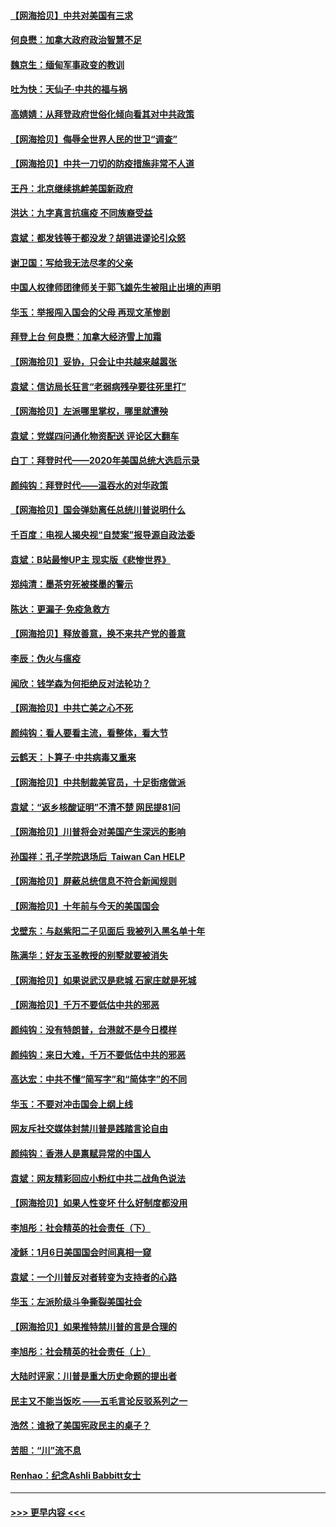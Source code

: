 #### [【网海拾贝】中共对美国有三求](../pages/nsc993/n12735197.md?t=02060101) 
#### [何良懋：加拿大政府政治智慧不足](../pages/nsc993/n12734323.md?t=02060101) 
#### [魏京生：缅甸军事政变的教训](../pages/nsc993/n12732470.md?t=02060101) 
#### [吐为快：天仙子·中共的福与祸](../pages/nsc993/n12732165.md?t=02060101) 
#### [高婧婧：从拜登政府世俗化倾向看其对中共政策](../pages/nsc993/n12730028.md?t=02060101) 
#### [【网海拾贝】侮辱全世界人民的世卫“调查”](../pages/nsc993/n12727884.md?t=02060101) 
#### [【网海拾贝】中共一刀切的防疫措施非常不人道](../pages/nsc993/n12724879.md?t=02060101) 
#### [王丹：北京继续挑衅美国新政府](../pages/nsc993/n12722456.md?t=02060101) 
#### [洪达：九字真言抗瘟疫 不同族裔受益](../pages/nsc993/n12722448.md?t=02060101) 
#### [袁斌：都发钱等于都没发？胡锡进谬论引众怒](../pages/nsc993/n12722393.md?t=02060101) 
#### [谢卫国：写给我无法尽孝的父亲](../pages/nsc993/n12720325.md?t=02060101) 
#### [中国人权律师团律师关于郭飞雄先生被阻止出境的声明](../pages/nsc993/n12720203.md?t=02060101) 
#### [华玉：举报闯入国会的父母 再现文革惨剧](../pages/nsc993/n12719070.md?t=02060101) 
#### [拜登上台 何良懋：加拿大经济雪上加霜](../pages/nsc993/n12718943.md?t=02060101) 
#### [【网海拾贝】妥协，只会让中共越来越嚣张](../pages/nsc993/n12717392.md?t=02060101) 
#### [袁斌：信访局长狂言“老弱病残孕要往死里打”](../pages/nsc993/n12717343.md?t=02060101) 
#### [【网海拾贝】左派哪里掌权，哪里就遭殃](../pages/nsc993/n12715009.md?t=02060101) 
#### [袁斌：党媒四问通化物资配送 评论区大翻车](../pages/nsc993/n12714950.md?t=02060101) 
#### [白丁：拜登时代——2020年美国总统大选启示录](../pages/nsc993/n12714920.md?t=02060101) 
#### [颜纯钩：拜登时代——温吞水的对华政策](../pages/nsc993/n12713245.md?t=02060101) 
#### [【网海拾贝】国会弹劾离任总统川普说明什么](../pages/nsc993/n12712816.md?t=02060101) 
#### [千百度：电视人揭央视“自焚案”报导源自政法委](../pages/nsc993/n12709760.md?t=02060101) 
#### [袁斌：B站最惨UP主 现实版《悲惨世界》](../pages/nsc993/n12709686.md?t=02060101) 
#### [郑纯清：墨茶穷死被搽墨的警示](../pages/nsc993/n12709262.md?t=02060101) 
#### [陈达：更漏子·免疫急救方](../pages/nsc993/n12709244.md?t=02060101) 
#### [【网海拾贝】释放善意，换不来共产党的善意](../pages/nsc993/n12708361.md?t=02060101) 
#### [李辰：伪火与瘟疫](../pages/nsc993/n12707981.md?t=02060101) 
#### [闻欣：钱学森为何拒绝反对法轮功？](../pages/nsc993/n12707407.md?t=02060101) 
#### [【网海拾贝】中共亡美之心不死](../pages/nsc993/n12707621.md?t=02060101) 
#### [颜纯钩：看人要看主流，看整体，看大节](../pages/nsc993/n12707536.md?t=02060101) 
#### [云鹤天：卜算子‧中共病毒又重来](../pages/nsc993/n12707408.md?t=02060101) 
#### [【网海拾贝】中共制裁美官员，十足街痞做派](../pages/nsc993/n12705115.md?t=02060101) 
#### [袁斌：“返乡核酸证明”不清不楚 网民提81问](../pages/nsc993/n12704982.md?t=02060101) 
#### [【网海拾贝】川普将会对美国产生深远的影响](../pages/nsc993/n12703045.md?t=02060101) 
#### [孙国祥：孔子学院退场后  Taiwan Can HELP](../pages/nsc993/n12702430.md?t=02060101) 
#### [【网海拾贝】屏蔽总统信息不符合新闻规则](../pages/nsc993/n12699998.md?t=02060101) 
#### [【网海拾贝】十年前与今天的美国国会](../pages/nsc993/n12696993.md?t=02060101) 
#### [戈壁东：与赵紫阳二子见面后 我被列入黑名单十年](../pages/nsc993/n12696215.md?t=02060101) 
#### [陈满华：好友玉圣教授的别墅就要被消失](../pages/nsc993/n12695411.md?t=02060101) 
#### [【网海拾贝】如果说武汉是悲城 石家庄就是死城](../pages/nsc993/n12694589.md?t=02060101) 
#### [【网海拾贝】千万不要低估中共的邪恶](../pages/nsc993/n12692771.md?t=02060101) 
#### [颜纯钩：没有特朗普，台港就不是今日模样](../pages/nsc993/n12692678.md?t=02060101) 
#### [颜纯钩：来日大难，千万不要低估中共的邪恶](../pages/nsc993/n12692080.md?t=02060101) 
#### [高达宏：中共不懂“简写字”和“简体字”的不同](../pages/nsc993/n12692068.md?t=02060101) 
#### [华玉：不要对冲击国会上纲上线](../pages/nsc993/n12689948.md?t=02060101) 
#### [网友斥社交媒体封禁川普是践踏言论自由](../pages/nsc993/n12687482.md?t=02060101) 
#### [颜纯钩：香港人是禀赋异常的中国人](../pages/nsc993/n12685142.md?t=02060101) 
#### [袁斌：网友精彩回应小粉红中共二战角色说法](../pages/nsc993/n12684994.md?t=02060101) 
#### [【网海拾贝】如果人性变坏 什么好制度都没用](../pages/nsc993/n12683000.md?t=02060101) 
#### [李旭彤：社会精英的社会责任（下）](../pages/nsc993/n12680604.md?t=02060101) 
#### [凌稣：1月6日美国国会时间真相一窥](../pages/nsc993/n12682780.md?t=02060101) 
#### [袁斌：一个川普反对者转变为支持者的心路](../pages/nsc993/n12682700.md?t=02060101) 
#### [华玉：左派阶级斗争撕裂美国社会](../pages/nsc993/n12681226.md?t=02060101) 
#### [【网海拾贝】如果推特禁川普的言是合理的](../pages/nsc993/n12681232.md?t=02060101) 
#### [李旭彤：社会精英的社会责任（上）](../pages/nsc993/n12680501.md?t=02060101) 
#### [大陆时评家：川普是重大历史命题的提出者](../pages/nsc993/n12679904.md?t=02060101) 
#### [民主又不能当饭吃 ——五毛言论反驳系列之一](../pages/nsc993/n12679877.md?t=02060101) 
#### [浩然：谁掀了美国宪政民主的桌子？](../pages/nsc993/n12679850.md?t=02060101) 
#### [苦胆：“川”流不息](../pages/nsc993/n12678388.md?t=02060101) 
#### [Renhao：纪念Ashli Babbitt女士](../pages/nsc993/n12678359.md?t=02060101) 

----
#### [ >>> 更早内容 <<< ](../indexes/nsc993-earlier.md)
